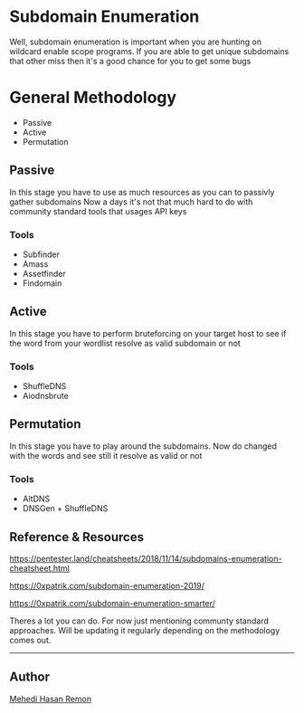 # Subdomain Enumeration 
Well, subdomain enumeration is important when you are hunting on wildcard enable scope programs. 
If you are able to get unique subdomains that other miss then it's a good chance for you to get some bugs

# General Methodology
* Passive
* Active
* Permutation

## Passive
In this stage you have to use as much resources as you can to passivly gather subdomains
Now a days it's not that much hard to do with community standard tools that usages API keys

### Tools

* Subfinder
* Amass
* Assetfinder
* Findomain

## Active
In this stage you have to perform bruteforcing on your target host to see if the word from your wordlist resolve as valid subdomain or not

### Tools

* ShuffleDNS
* Aiodnsbrute

## Permutation
In this stage you have to play around the subdomains. Now do changed with the words and see still it resolve as valid or not

### Tools

* AltDNS
* DNSGen + ShuffleDNS

## Reference & Resources

https://pentester.land/cheatsheets/2018/11/14/subdomains-enumeration-cheatsheet.html

https://0xpatrik.com/subdomain-enumeration-2019/

https://0xpatrik.com/subdomain-enumeration-smarter/


Theres a lot you can do. For now just mentioning communty standard approaches. Will be updating it regularly depending on the methodology comes out. 

___
## Author
[Mehedi Hasan Remon](https://twitter.com/remonsec)
